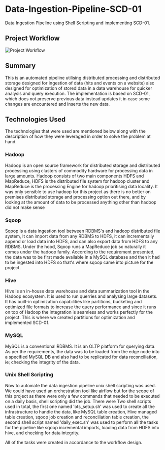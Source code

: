 # Data-Ingestion-Pipeline-SCD-01
Data Ingestion Pipeline using Shell Scripting and implementing SCD-01.

## Project Workflow
![Project Workflow](https://user-images.githubusercontent.com/108463034/178209807-4fbc8bee-8f79-4f3b-9356-6271991a2ab4.png)

## Summary
This is an automated pipeline utilising distributed processing and distributed storage designed for ingestion of data (hits and events on a website) also designed for optimization of stored data in a data warehouse for quicker analysis and query execution. The implementation is based on SCD-01, which does not preserve previous data instead updates it in case some changes are encountered and inserts the new data.

##  Technologies Used
The technologies that were used are mentioned below along with the description of how they were leveraged in order to solve the problem at hand.

### Hadoop
Hadoop is an open source framework for distributed storage and distributed processing using clusters of commodity hardware for processing data in large amounts. Hadoop consists of two main components HDFS and MapReduce, HDFS is the distributed file system for hadoop cluster and MapReduce is the processing Engine for hadoop prioritising data locality.
It was only sensible to use hadoop for this project as there is no better on premises distributed storage and processing option out there, and by looking at the amount of data to be processed anything other than hadoop did not make sense

### Sqoop
Sqoop is a data ingestion tool between RDBMS's and hadoop distributed file system, It can import data from any RDBMS to HDFS, it can incrementally append or load data into HDFS, and can also export data from HDFS to any RDBMS. Under the hood, Sqoop runs a MapReduce job so naturally it comes under the hadoop family.
According to the requirement presented, the data was to be first made available in a MySQL database and then it had to be ingested into HDFS so that's where sqoop came into picture for the project.

### Hive
Hive is an in-house data warehouse and data summarization tool in the Hadoop ecosystem. It is used to run querries and analysing large datasets. It has built-in optimization capabilities like partitions, bucketing and optimized file formats to increase the query performance and since it runs on top of Hadoop the integration is seamless and works perfectly for the project. This is where we created partitions for optimization and implemented SCD-01.

### MySQL
MySQL is a conventional RDBMS. It is an OLTP platform for querying data. As per the requirements, the data was to be loaded from the edge node into a specified MySQL DB and also had to be replicated for data reconciliation, ie; checking the integrity of the data.

### Unix Shell Scripting
Now to automate the data ingestion pipeline unix shell scripting was used. We could have used an orchestration tool like airflow but for the scope of this project as there were only a few commands that needed to be executed on a daily basis, shell scripting did the job. 
There were Two shell scripts used in total, the first one named 'ots_setup.sh' was used to create all the infrastructure to handle the data, like MySQL table creation, Hive managed table creation, sqoop job creation and reconciliation table creation, the second shell script named 'daily_exec.sh' was used to perform all the tasks for the pipeline like sqoop incremental imports, loading data from HDFS into hive, and checking for data integrity.

All of the tasks were created in accordance to the workflow design.
